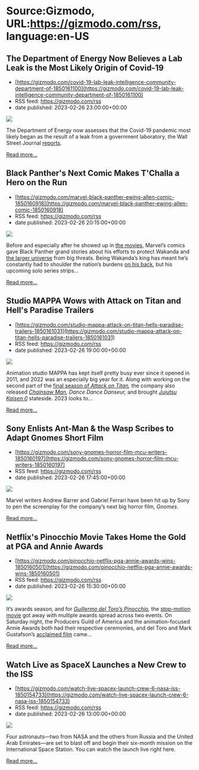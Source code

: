 # Source:Gizmodo, URL:https://gizmodo.com/rss, language:en-US

## The Department of Energy Now Believes a Lab Leak is the Most Likely Origin of Covid-19
 - [https://gizmodo.com/covid-19-lab-leak-intelligence-community-department-of-1850161100](https://gizmodo.com/covid-19-lab-leak-intelligence-community-department-of-1850161100)
 - RSS feed: https://gizmodo.com/rss
 - date published: 2023-02-26 23:00:00+00:00

<img class="type:primaryImage" src="https://i.kinja-img.com/gawker-media/image/upload/s--e_w1fiEV--/c_fit,fl_progressive,q_80,w_636/2af2fc361622418ca752124c8cbf7c09.jpg" /><p>The Department of Energy now assesses that the Covid-19 pandemic most likely began as the result of a leak from a government laboratory,  the Wall Street Journal <a href="https://www.wsj.com/articles/covid-origin-china-lab-leak-807b7b0a" rel="noopener noreferrer" target="_blank">reports</a>. </p><p><a href="https://gizmodo.com/covid-19-lab-leak-intelligence-community-department-of-1850161100">Read more...</a></p>

## Black Panther's Next Comic Makes T'Challa a Hero on the Run
 - [https://gizmodo.com/marvel-black-panther-ewing-allen-comic-1850160918](https://gizmodo.com/marvel-black-panther-ewing-allen-comic-1850160918)
 - RSS feed: https://gizmodo.com/rss
 - date published: 2023-02-26 20:15:00+00:00

<img class="type:primaryImage" src="https://i.kinja-img.com/gawker-media/image/upload/s--0RQLjFxy--/c_fit,fl_progressive,q_80,w_636/691f273bcdc4ccaf3c22b2f0c0d51491.jpg" /><p>Before and especially after he showed up in <a href="https://gizmodo.com/black-panther-wakanda-forever-mid-credits-scene-impact-1849777747">the movies</a>, Marvel’s comics gave Black Panther grand stories about his efforts to protect Wakanda and <a href="https://gizmodo.com/black-panthers-epic-space-opera-became-a-story-about-th-1842731234">the larger universe</a> from big threats. Being Wakanda’s king has meant he’s constantly had to shoulder the nation’s burdens <a href="https://gizmodo.com/black-panther-and-beyond-30-comics-you-should-read-for-1822952152">on his back</a>, but his upcoming solo series strips…</p><p><a href="https://gizmodo.com/marvel-black-panther-ewing-allen-comic-1850160918">Read more...</a></p>

## Studio MAPPA Wows with Attack on Titan and Hell's Paradise Trailers
 - [https://gizmodo.com/studio-mappa-attack-on-titan-hells-paradise-trailers-1850161031](https://gizmodo.com/studio-mappa-attack-on-titan-hells-paradise-trailers-1850161031)
 - RSS feed: https://gizmodo.com/rss
 - date published: 2023-02-26 19:00:00+00:00

<img class="type:primaryImage" src="https://i.kinja-img.com/gawker-media/image/upload/s--vZp7qDuw--/c_fit,fl_progressive,q_80,w_636/ca30dd5990e169f6e42e980236077de8.png" /><p>Animation studio MAPPA has kept itself pretty busy ever since it opened in 2011, and 2022 was an especially big year for it. Along with working on the second part of the <a href="https://gizmodo.com/attack-on-titan-final-season-ghost-channing-tatum-1849996756">final season of </a><a href="https://gizmodo.com/attack-on-titan-final-season-ghost-channing-tatum-1849996756"><em>Attack on Titan</em></a><em>, </em>the company also released <a href="https://gizmodo.com/eve-fight-song-chainsaw-man-episode-12-ed-music-video-1849934612"><em>Chainsaw Man</em></a><em>, Dance Dance Danseur, </em>and brought <a href="https://gizmodo.com/jujutsu-kaisen-0-film-review-1848649784"><em>Jujutsu Kaisen 0</em></a><em> </em>stateside. 2023 looks to…</p><p><a href="https://gizmodo.com/studio-mappa-attack-on-titan-hells-paradise-trailers-1850161031">Read more...</a></p>

## Sony Enlists Ant-Man & the Wasp Scribes to Adapt Gnomes Short Film
 - [https://gizmodo.com/sony-gnomes-horror-film-mcu-writers-1850160197](https://gizmodo.com/sony-gnomes-horror-film-mcu-writers-1850160197)
 - RSS feed: https://gizmodo.com/rss
 - date published: 2023-02-26 17:45:00+00:00

<img class="type:primaryImage" src="https://i.kinja-img.com/gawker-media/image/upload/s--z1-wslaW--/c_fit,fl_progressive,q_80,w_636/8cbf8cf5e0cf1ebb49ceddda6827e93a.jpg" /><p>Marvel writers Andrew Barrer and Gabriel Ferrari have been hit up by Sony to pen the screenplay for the company’s next big horror film, <em>Gnomes</em>.<br /></p><p><a href="https://gizmodo.com/sony-gnomes-horror-film-mcu-writers-1850160197">Read more...</a></p>

## Netflix's Pinocchio Movie Takes Home the Gold at PGA and Annie Awards
 - [https://gizmodo.com/pinocchio-netflix-pga-annie-awards-wins-1850160501](https://gizmodo.com/pinocchio-netflix-pga-annie-awards-wins-1850160501)
 - RSS feed: https://gizmodo.com/rss
 - date published: 2023-02-26 15:30:00+00:00

<img class="type:primaryImage" src="https://i.kinja-img.com/gawker-media/image/upload/s--2C9w9rkK--/c_fit,fl_progressive,q_80,w_636/351393b53c5861f1780a230feff0ea5e.jpg" /><p>It’s awards season, and for <a href="https://gizmodo.com/pinocchio-2022-review-guillermo-del-toro-netflix-disney-1849866730"><em>Guillermo del Toro’s Pinocchio</em></a><em>, </em>the <a href="https://gizmodo.com/pinocchio-netflix-art-book-screenplay-1849941461">stop-motion movie</a> got away with multiple awards spread across two events. On Saturday night, the Producers Guild of America and the animation-focused Annie Awards both had their respective ceremonies, and del Toro and Mark Gustafson’s <a href="https://gizmodo.com/oscar-nominations-2023-everything-everywhere-yeoh-1850022857">acclaimed film</a> came…</p><p><a href="https://gizmodo.com/pinocchio-netflix-pga-annie-awards-wins-1850160501">Read more...</a></p>

## Watch Live as SpaceX Launches a New Crew to the ISS
 - [https://gizmodo.com/watch-live-spacex-launch-crew-6-nasa-iss-1850154733](https://gizmodo.com/watch-live-spacex-launch-crew-6-nasa-iss-1850154733)
 - RSS feed: https://gizmodo.com/rss
 - date published: 2023-02-26 13:00:00+00:00

<img class="type:primaryImage" src="https://i.kinja-img.com/gawker-media/image/upload/s--oSd87OVo--/c_fit,fl_progressive,q_80,w_636/3d8160cbffd48a8df333dea3e820c3ac.jpg" /><p>Four astronauts—two from NASA and the others from Russia and the United Arab Emirates—are set to blast off and begin their six-month mission on the International Space Station. You can watch the launch live right here.</p><p><a href="https://gizmodo.com/watch-live-spacex-launch-crew-6-nasa-iss-1850154733">Read more...</a></p>

